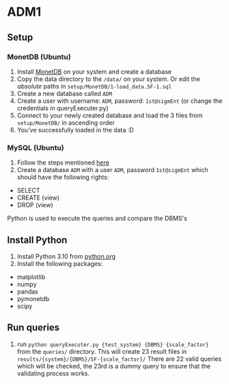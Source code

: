 # ADM1

## Setup

### MonetDB (Ubuntu)
1. Install [MonetDB](https://www.monetdb.org/easy-setup/) on your system and create a database
2. Copy the data directory to the `/data/` on your system. Or edit the *absolute* paths in `setup/MonetDB/1-load_data.SF-1.sql`
3. Create a new database called `ADM`
4. Create a user with username: `ADM`, password: `1st@sigmEnt` (or change the credentials in queryExecuter.py)
5. Connect to your newly created database and load the 3 files from `setup/MonetDB/` in ascending order
6. You've successfully loaded in the data :D

### MySQL (Ubuntu)
1. Follow the steps mentioned [here](https://www.digitalocean.com/community/tutorials/how-to-install-mysql-on-ubuntu-20-04)
2. Create a database `ADM` with a user `ADM`, password `1st@sigmEnt` which should have the following rights:
- SELECT
- CREATE (view)
- DROP (view)


Python is used to execute the queries and compare the DBMS's
## Install Python
1. Install Python 3.10 from [python.org](https://python.org/downloads)
2. Install the following packages:
- matplotlib
- numpy
- pandas
- pymonetdb
- scipy


## Run queries
1. run `python queryExecuter.py {test_system} {DBMS} {scale_factor}` from the `queries/` directory. This will create 23 result files in `results/{system}/{DBMS}/SF-{scale_factor}/`
    There are 22 valid queries which will be checked, the 23rd is a dummy query to ensure that the validating process works.